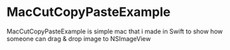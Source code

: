 # MacCutCopyPasteExample
MacCutCopyPasteExample  is simple mac that i made in Swift to show how someone can drag &amp; drop image to NSImageView
